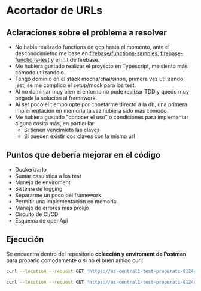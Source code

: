 # Acortador de URLs

## Aclaraciones sobre el problema a resolver

- No había realizado functions de gcp hasta el momento, ante el desconocimietno me base en [firebase/functions-samples](https://github.com/firebase/functions-samples/tree/master/quickstarts/uppercase/functions), [firebase-functions-jest](https://github.com/jedfonner/firebase-functions-jest) y el init de firebase.
- Me hubiera gustado realizar el proyecto en Typescript, me siento más cómodo utlizandolo.
- Tengo dominio en el stack mocha/chai/sinon, primera vez utilizando jest, se me complico el setup/mock para los test.
- Al no dominiar muy bien el entorno no pude realizar TDD y quedo muy pegada la solución al framework.
- Al ser poco el tiempo opte por conetarme directo a la db, una primera implementación en memoría talvez hubiera sido más cómodo.
- Me hubiera gustado "conocer el uso" o condiciones para implementar alguna cosita más, en particular:
  - Si tienen vencimieto las claves
  - Si pueden existir dos claves con la misma url

## Puntos que debería mejorar en el código

- Dockerizarlo
- Sumar casuistica a los test
- Manejo de enviroment
- Sistema de logging
- Separarme un poco del framework
- Permitir una implementación en memoria
- Manejo de errores más prolijo
- Circuito de CI/CD
- Esquema de openApi

## Ejecución


 Se encuentra dentro del repositorio **colección y enviroment de Postman** para probarlo comodamente o si no el buen amigo curl:

``` bash
curl --location --request GET 'https://us-central1-test-properati-8124e.cloudfunctions.net/clipUrl?url=https://www.google.com/'
```

``` bash
curl --location --request GET 'https://us-central1-test-properati-8124e.cloudfunctions.net/goTo/prg8Mk'
```

